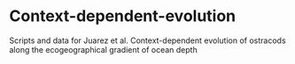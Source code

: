 # Context-dependent-evolution
Scripts and data for Juarez et al. Context-dependent evolution of ostracods along the ecogeographical gradient of ocean depth
